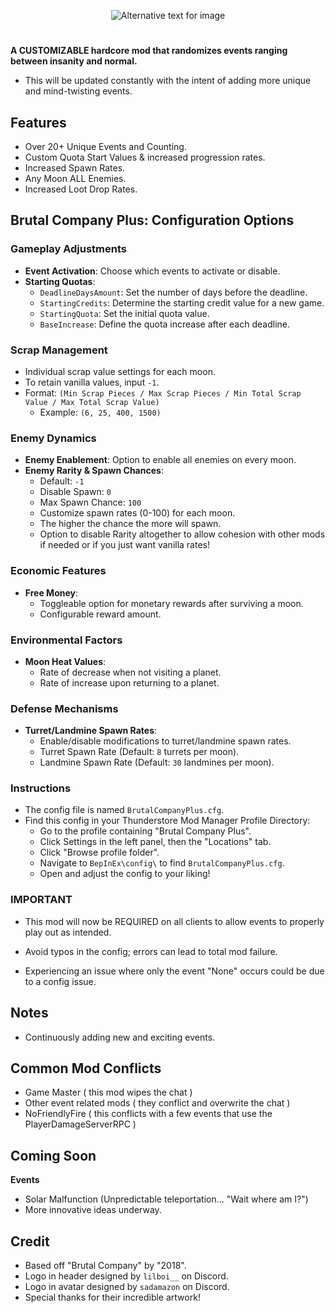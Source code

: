 <p align="center">
  <img src="https://i.imgur.com/g4131Z3.png" alt="Alternative text for image">
</p>

#
**A CUSTOMIZABLE hardcore mod that randomizes events ranging between insanity and normal.**
- This will be updated constantly with the intent of adding more unique and mind-twisting events.

## Features
- Over 20+ Unique Events and Counting.
- Custom Quota Start Values & increased progression rates.
- Increased Spawn Rates.
- Any Moon ALL Enemies.
- Increased Loot Drop Rates.

## Brutal Company Plus: Configuration Options

### Gameplay Adjustments
- **Event Activation**: Choose which events to activate or disable.
- **Starting Quotas**:
  - `DeadlineDaysAmount`: Set the number of days before the deadline.
  - `StartingCredits`: Determine the starting credit value for a new game.
  - `StartingQuota`: Set the initial quota value.
  - `BaseIncrease`: Define the quota increase after each deadline.

### Scrap Management
- Individual scrap value settings for each moon.
- To retain vanilla values, input `-1`.
- Format: `(Min Scrap Pieces / Max Scrap Pieces / Min Total Scrap Value / Max Total Scrap Value)`
  - Example: `(6, 25, 400, 1500)`

### Enemy Dynamics
- **Enemy Enablement**: Option to enable all enemies on every moon.
- **Enemy Rarity & Spawn Chances**:
  - Default: `-1`
  - Disable Spawn: `0`
  - Max Spawn Chance: `100`
  - Customize spawn rates (0-100) for each moon.
  - The higher the chance the more will spawn.
  - Option to disable Rarity altogether to allow cohesion with other mods if needed or if you just want vanilla rates!

### Economic Features
- **Free Money**:
  - Toggleable option for monetary rewards after surviving a moon.
  - Configurable reward amount.

### Environmental Factors
- **Moon Heat Values**:
  - Rate of decrease when not visiting a planet.
  - Rate of increase upon returning to a planet.

### Defense Mechanisms
- **Turret/Landmine Spawn Rates**:
  - Enable/disable modifications to turret/landmine spawn rates.
  - Turret Spawn Rate (Default: `8` turrets per moon).
  - Landmine Spawn Rate (Default: `30` landmines per moon).

### Instructions
- The config file is named `BrutalCompanyPlus.cfg`.
- Find this config in your Thunderstore Mod Manager Profile Directory:
  - Go to the profile containing "Brutal Company Plus".
  - Click Settings in the left panel, then the "Locations" tab.
  - Click "Browse profile folder".
  - Navigate to `BepInEx\config\` to find `BrutalCompanyPlus.cfg`.
  - Open and adjust the config to your liking!

### IMPORTANT
- This mod will now be REQUIRED on all clients to allow events to properly play out as intended.

- Avoid typos in the config; errors can lead to total mod failure.
- Experiencing an issue where only the event "None" occurs could be due to a config issue.

## Notes
- Continuously adding new and exciting events.

## Common Mod Conflicts
- Game Master ( this mod wipes the chat )
- Other event related mods ( they conflict and overwrite the chat )
- NoFriendlyFire ( this conflicts with a few events that use the PlayerDamageServerRPC )

## Coming Soon
**Events**
- Solar Malfunction (Unpredictable teleportation... "Wait where am I?")
- More innovative ideas underway.

## Credit
- Based off "Brutal Company" by "2018".
- Logo in header designed by `lilboi__` on Discord.
- Logo in avatar designed by `sadamazon` on Discord.
- Special thanks for their incredible artwork!
